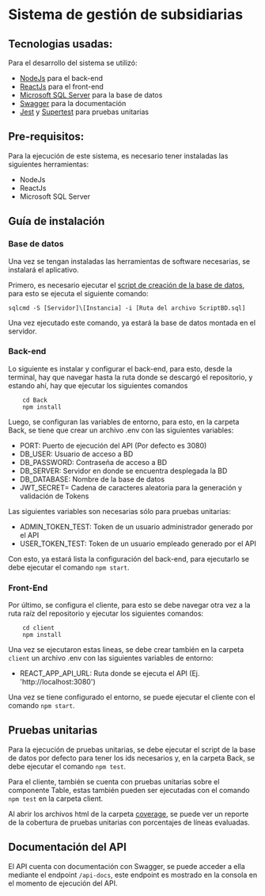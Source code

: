 # Sistema de gestión de subsidiarias

## Tecnologias usadas:

Para el desarrollo del sistema se utilizó:

- [NodeJs](https://nodejs.org/en/about) para el back-end
- [ReactJs](https://react.dev/) para el front-end
- [Microsoft SQL Server](https://www.microsoft.com/en-us/sql-server/) para la base de datos
- [Swagger](https://swagger.io/) para la documentación
- [Jest](https://jestjs.io/) y [Supertest](https://www.npmjs.com/package/supertest) para pruebas unitarias

## Pre-requisitos:

Para la ejecución de este sistema, es necesario tener instaladas las siguientes herramientas:

- NodeJs
- ReactJs
- Microsoft SQL Server

## Guía de instalación

### Base de datos

Una vez se tengan instaladas las herramientas de software necesarias, se instalará el aplicativo.

Primero, es necesario ejecutar el [script de creación de la base de datos](ScriptBD.sql), para esto se ejecuta el siguiente comando:

`sqlcmd -S [Servidor]\[Instancia] -i [Ruta del archivo ScriptBD.sql]`

Una vez ejecutado este comando, ya estará la base de datos montada en el servidor.

### Back-end

Lo siguiente es instalar y configurar el back-end, para esto, desde la terminal, hay que navegar hasta la ruta donde se descargó el repositorio, y estando ahí, hay que ejecutar los siguientes comandos

```
    cd Back
    npm install
```

Luego, se configuran las variables de entorno, para esto, en la carpeta Back, se tiene que crear un archivo .env con las siguientes variables:

- PORT: Puerto de ejecución del API (Por defecto es 3080)
- DB_USER: Usuario de acceso a BD
- DB_PASSWORD: Contraseña de acceso a BD
- DB_SERVER: Servidor en donde se encuentra desplegada la BD
- DB_DATABASE: Nombre de la base de datos
- JWT_SECRET= Cadena de caracteres aleatoria para la generación y validación de Tokens

Las siguientes variables son necesarias sólo para pruebas unitarias:

- ADMIN_TOKEN_TEST: Token de un usuario administrador generado por el API
- USER_TOKEN_TEST: Token de un usuario empleado generado por el API

Con esto, ya estará lista la configuración del back-end, para ejecutarlo se debe ejecutar el comando `npm start`.

### Front-End

Por último, se configura el cliente, para esto se debe navegar otra vez a la ruta raíz del repositorio y ejecutar los siguientes comandos:

```
    cd client
    npm install
```

Una vez se ejecutaron estas lineas, se debe crear también en la carpeta `client` un archivo .env con las siguientes variables de entorno:

- REACT_APP_API_URL: Ruta donde se ejecuta el API (Ej. 'http://localhost:3080')

Una vez se tiene configurado el entorno, se puede ejecutar el cliente con el comando `npm start`.

## Pruebas unitarias

Para la ejecución de pruebas unitarias, se debe ejecutar el script de la base de datos por defecto para tener los ids necesarios y, en la carpeta Back, se debe ejecutar el comando `npm test`.

Para el cliente, también se cuenta con pruebas unitarias sobre el componente Table, estas también pueden ser ejecutadas con el comando `npm test` en la carpeta client.

Al abrir los archivos html de la carpeta [coverage](/Back/coverage/), se puede ver un reporte de la cobertura de pruebas unitarias con porcentajes de líneas evaluadas.

## Documentación del API

El API cuenta con documentación con Swagger, se puede acceder a ella mediante el endpoint `/api-docs`, este endpoint es mostrado en la consola en el momento de ejecución del API.
